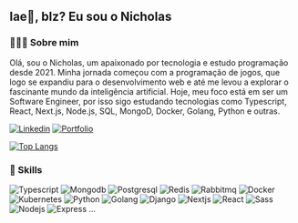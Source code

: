 <h2>Iae👋, blz? Eu sou o Nicholas</h2> 

<h3> 👨🏽‍💻 Sobre mim </h3>

Olá, sou o Nicholas, um apaixonado por tecnologia e estudo programação desde 2021. Minha jornada começou com a programação de jogos, que logo se expandiu para o desenvolvimento web e até me levou a explorar o fascinante mundo da inteligência artificial. Hoje, meu foco está em ser um Software Engineer, por isso sigo estudando tecnologias como Typescript, React, Next.js, Node.js, SQL, MongoD, Docker, Golang, Python e outras.

[![Linkedin](https://img.shields.io/badge/LinkedIn-0077B5?style=for-the-badge&logo=linkedin&logoColor=white)](https://www.linkedin.com/in/nick-n)
[![Portfolio](https://img.shields.io/badge/Portfolio-255E63?style=for-the-badge&logo=About.me&logoColor=white)](https://nichol20.github.io/portfolio/)

[![Top Langs](https://github-readme-stats.vercel.app/api/top-langs/?username=nichol20&layout=donut-vertical&langs_count=10&count_private=true&include_all_commits=true&show_icons=true&theme=radical)](https://github.com/nichol20/github-readme-stats)

<h3> 🔧 Skills </h3>

![Typescript](https://img.shields.io/badge/TypeScript-007ACC?style=for-the-badge&logo=typescript&logoColor=white)
![Mongodb](https://img.shields.io/badge/MongoDB-4EA94B?style=for-the-badge&logo=mongodb&logoColor=white)
![Postgresql](https://img.shields.io/badge/PostgreSQL-316192?style=for-the-badge&logo=postgresql&logoColor=white)
![Redis](https://img.shields.io/badge/redis-%23DD0031.svg?&style=for-the-badge&logo=redis&logoColor=white)
![Rabbitmq](https://img.shields.io/badge/rabbitmq-%23FF6600.svg?&style=for-the-badge&logo=rabbitmq&logoColor=white)
![Docker](https://img.shields.io/badge/Docker-2CA5E0?style=for-the-badge&logo=docker&logoColor=white)
![Kubernetes](https://img.shields.io/badge/kubernetes-%23326ce5.svg?style=for-the-badge&logo=kubernetes&logoColor=white)
![Python](https://img.shields.io/badge/Python-FFD43B?style=for-the-badge&logo=python&logoColor=blue)
![Golang](https://img.shields.io/badge/Go-00ADD8?style=for-the-badge&logo=go&logoColor=white)
![Django](https://img.shields.io/badge/django-%23092E20.svg?style=for-the-badge&logo=django&logoColor=white)
![Nextjs](https://img.shields.io/badge/next%20js-000000?style=for-the-badge&logo=nextdotjs&logoColor=white)
![React](https://img.shields.io/badge/React-20232A?style=for-the-badge&logo=react&logoColor=61DAFB)
![Sass](https://img.shields.io/badge/Sass-CC6699?style=for-the-badge&logo=sass&logoColor=white)
![Nodejs](https://img.shields.io/badge/Node%20js-339933?style=for-the-badge&logo=nodedotjs&logoColor=white)
![Express](https://img.shields.io/badge/Express%20js-000000?style=for-the-badge&logo=express&logoColor=white)
...


